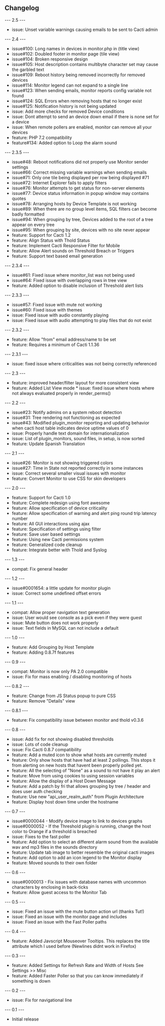 ## Changelog

--- 2.5 ---

* issue: Unset variable warnings causing emails to be sent to Cacti admin

--- 2.4 ---

* issue#100: Long names in devices in monitor.php in (title view)
* issue#102: Doubled footer in monitor page (tile view)
* issue#104: Broken responsive design
* issue#105: Host description contains multibyte character set may cause the garbled text
* issue#109: Reboot history being removed incorrectly for removed devices
* issue#114: Monitor legend can not expand to a single line
* issue#123: When sending emails, monitor reports config variable not found
* issue#124: SQL Errors when removing hosts that no longer exist
* issue#125: Notification history is not being updated
* issue: Add more checks for removed Device conditions
* issue: Dont attempt to send an device down email if there is none set for a device
* issue: When remote pollers are enabled, monitor can remove all your devices
* feature: PHP 7.2 compatibility
* feature#134: Added option to Loop the alarm sound

--- 2.3.5 ---

* issue#48: Reboot notifications did not properly use Monitor sender settings
* issue#66: Correct missing variable warnings when sending emails
* issue#71: Only one tile being displayed per row being displayed #71
* issue#72: Internet Explorer fails to apply filters
* issue#76: Monitor attempts to get status for non-server elements
* issue#77: Device status information in popup window may contains quotes
* issue#78: Arranging hosts by Device Template is not working
* issue#89: When there are no group level items, SQL filters can become badly formatted
* issue#94: When grouping by tree, Devices added to the root of a tree appear on every tree
* issue#95: When grouping by site, devices with no site never appear
* feature: Support for Cacti 1.2
* feature: Align Status with Thold Status
* feature: Implement Cacti Responsive Filter for Mobile
* feature: Allow Alert sounds on Threshold Breach or Triggers
* feature: Support text based email generation

--- 2.3.4 ---

* issue#61: Fixed issue where monitor_list was not being used
* issue#64: Fixed issue with overlapping rows in tree view
* feature: Added option to disable inclusion of Threshold alert lists

--- 2.3.3 ---

* issue#57: Fixed issue with mute not working
* issue#60: Fixed issue with themes
* issue: Fixed issue with audio constantly playing
* issue: Fixed issue with audio attempting to play files that do not exist

--- 2.3.2 ---

* feature: Allow "from" email address/name to be set
* feature: Requires a minimum of Cacti 1.1.36

--- 2.3.1 ---

* issue: fixed issue where criticalities was not being correctly referenced

--- 2.3 ---

* feature: improved header/filter layout for more consistent view
* feature: Added List View mode * issue: fixed issue where hosts where not always evaluated properly in render_perms()

--- 2.2 ---

* issue#23: Notify admins on a system reboot detection
* issue#31: Tree rendering not functioning as expected
* issue#43: Modified plugin_monitor reporting and updating behavior when cacti host table indicates device uptime values of 0
* issue: Properly handle text domain for internationalization
* issue: List of plugin_monitors, sound files, in setup, is now sorted
* feature: Update Spanish Translation

--- 2.1 ---

* issue#26: Monitor is not showing triggered colors
* issue#27: Time in State not reported correctly in some instances
* issue: Correct several smaller visual issues with monitor
* feature: Convert Monitor to use CSS for skin developers

--- 2.0 ---

* feature: Support for Cacti 1.0
* feature: Complete redesign using font awesome
* feature: Allow specification of device criticality
* feature: Allow specification of warning and alert ping round trip latency number
* feature: All GUI interactions using ajax
* feature: Specification of settings using filter
* feature: Save user based settings
* feature: Using new Cacti permissions system
* feature: Generalized code cleanup
* feature: Integrate better with Thold and Syslog

--- 1.3 ---

* compat: Fix general header

--- 1.2 ---

* issue#0001654: a little update for monitor plugin
* issue: Correct some undefined offset errors

--- 1.1 ---

* compat: Allow proper navigation text generation
* issue: User would see console as a pick even if they were guest
* issue: Mute button does not work properly
* issue: Text fields in MySQL can not include a default

--- 1.0 ---

* feature: Add Grouping by Host Template
* feature: Adding 0.8.7f features

--- 0.9 ---

* compat: Monitor is now only PA 2.0 compatible
* issue: Fix for mass enabling / disabling monitoring of hosts

--- 0.8.2 ---

* feature: Change from JS Status popup to pure CSS
* feature: Remove "Details" view

--- 0.8.1 ---

* feature: Fix compatibility issue between monitor and thold v0.3.6

--- 0.8 ---

* issue: Add fix for not showing disabled thresholds
* issue: Lots of code cleanup
* issue: Fix Cacti 0.8.7 compatibility
* feature: Add a muted icon to show what hosts are currently muted
* feature: Only show hosts that have had at least 2 pollings.  This stops it from alerting on new hosts that havent been properly polled yet.
* feature: All the selecting of "None" as a sound to not have it play an alert
* feature: Move from using cookies to using session variables
* feature: Allow the display of a Host Down Message
* feature: Add a patch by fri that allows grouping by tree / header and does user auth checking
* feature: Use new "api_user_realm_auth" from Plugin Architecture
* feature: Display host down time under the hostname

--- 0.7 ---

* issue#0000044 - Modify device image to link to devices graphs
* issue#0000052 - If the Threshold plugin is running, change the host color to Orange if a threshold is breached
* issue: Fixes to the fast poller
* feature: Add option to select an different alarm sound from the available wav and mp3 files in the sounds directory
* feature: Update tab image to better resemble the original cacti images
* feature: Add option to add an icon legend to the Monitor display
* feature: Moved sounds to their own folder

--- 0.6 ---

* issue#0000013 - Fix issues with database names with uncommon characters by enclosing in back-ticks
* feature: Allow guest access to the Monitor Tab

--- 0.5 ---

* issue: Fixed an issue with the mute button action url (thanks Tut!)
* issue: Fixed an issue with the monitor page and includes
* issue: Fixed an issue with the Fast Poller paths

--- 0.4 ---

* feature: Added Javscript Mouseover Tooltips.  This replaces the title attribute which I used before (Newlines didnt work in Firefox)

--- 0.3 ---

* feature: Added Settings for Refresh Rate and Width of Hosts See Settings >> Misc
* feature: Added Faster Poller so that you can know immediately if something is down

--- 0.2 ---

* issue: Fix for navigational line

--- 0.1 ---

* Initial release
